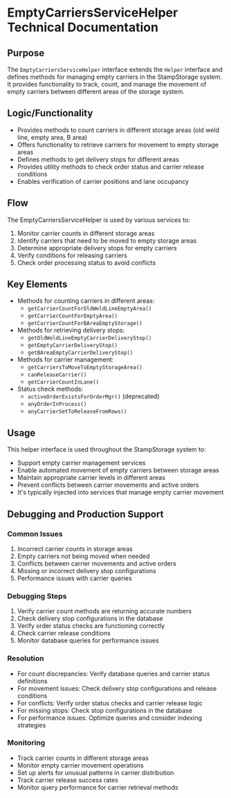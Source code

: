 # EmptyCarriersServiceHelper Technical Documentation

## Purpose
The `EmptyCarriersServiceHelper` interface extends the `Helper` interface and defines methods for managing empty carriers in the StampStorage system. It provides functionality to track, count, and manage the movement of empty carriers between different areas of the storage system.

## Logic/Functionality
- Provides methods to count carriers in different storage areas (old weld line, empty area, B area)
- Offers functionality to retrieve carriers for movement to empty storage areas
- Defines methods to get delivery stops for different areas
- Provides utility methods to check order status and carrier release conditions
- Enables verification of carrier positions and lane occupancy

## Flow
The EmptyCarriersServiceHelper is used by various services to:
1. Monitor carrier counts in different storage areas
2. Identify carriers that need to be moved to empty storage areas
3. Determine appropriate delivery stops for empty carriers
4. Verify conditions for releasing carriers
5. Check order processing status to avoid conflicts

## Key Elements
- Methods for counting carriers in different areas:
  - `getCarrierCountForOldWeldLineEmptyArea()`
  - `getCarrierCountForEmptyArea()`
  - `getCarrierCountForBAreaEmptyStorage()`
- Methods for retrieving delivery stops:
  - `getOldWeldLineEmptyCarrierDeliveryStop()`
  - `getEmptyCarrierDeliveryStop()`
  - `getBAreaEmptyCarrierDeliveryStop()`
- Methods for carrier management:
  - `getCarriersToMoveToEmptyStorageArea()`
  - `canReleaseCarrier()`
  - `getCarrierCountInLane()`
- Status check methods:
  - `activeOrderExistsForOrderMgr()` (deprecated)
  - `anyOrderInProcess()`
  - `anyCarrierSetToReleaseFromRows()`

## Usage
This helper interface is used throughout the StampStorage system to:
- Support empty carrier management services
- Enable automated movement of empty carriers between storage areas
- Maintain appropriate carrier levels in different areas
- Prevent conflicts between carrier movements and active orders
- It's typically injected into services that manage empty carrier movement

## Debugging and Production Support

### Common Issues
1. Incorrect carrier counts in storage areas
2. Empty carriers not being moved when needed
3. Conflicts between carrier movements and active orders
4. Missing or incorrect delivery stop configurations
5. Performance issues with carrier queries

### Debugging Steps
1. Verify carrier count methods are returning accurate numbers
2. Check delivery stop configurations in the database
3. Verify order status checks are functioning correctly
4. Check carrier release conditions
5. Monitor database queries for performance issues

### Resolution
- For count discrepancies: Verify database queries and carrier status definitions
- For movement issues: Check delivery stop configurations and release conditions
- For conflicts: Verify order status checks and carrier release logic
- For missing stops: Check stop configurations in the database
- For performance issues: Optimize queries and consider indexing strategies

### Monitoring
- Track carrier counts in different storage areas
- Monitor empty carrier movement operations
- Set up alerts for unusual patterns in carrier distribution
- Track carrier release success rates
- Monitor query performance for carrier retrieval methods